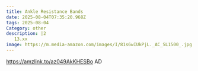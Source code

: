 ```yaml
---
title: Ankle Resistance Bands
date: 2025-08-04T07:35:20.968Z
tags: 2025-08-04
Category: other
description: |2
   13.xx
image: https://m.media-amazon.com/images/I/81s6wIUkPjL._AC_SL1500_.jpg
---
```

https://amzlink.to/az049AkKHESBo
AD
